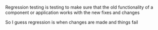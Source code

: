 Regression testing is testing to make sure that the old functionality of a component or application works with the new fixes and changes

So I guess regression is when changes are made and things fail
